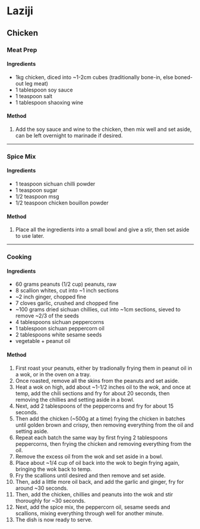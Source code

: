 # Laziji

## Chicken

### Meat Prep

#### Ingredients

* 1kg chicken, diced into ~1-2cm cubes (traditionally bone-in, else boned-out leg meat)
* 1 tablespoon soy sauce
* 1 teaspoon salt
* 1 tablespoon shaoxing wine

#### Method

1. Add the soy sauce and wine to the chicken, then mix well and set aside, can be left overnight to marinade if desired.

---

### Spice Mix

#### Ingredients

* 1 teaspoon sichuan chilli powder
* 1 teaspoon sugar
* 1/2 teaspoon msg
* 1/2 teaspoon chicken bouillon powder

#### Method

1. Place all the ingredients into a small bowl and give a stir, then set aside to use later.

---

### Cooking

#### Ingredients

* 60 grams peanuts (1/2 cup) peanuts, raw
* 8 scallion whites, cut into ~1 inch sections
* ~2 inch ginger, chopped fine
* 7 cloves garlic, crushed and chopped fine
* ~100 grams dried sichuan chillies, cut into ~1cm sections, sieved to remove ~2/3 of the seeds
* 4 tablespoons sichuan peppercorns
* 1 tablespoon sichuan peppercorn oil
* 2 tablespoons white sesame seeds
* vegetable + peanut oil

#### Method

1. First roast your peanuts, either by tradionally frying them in peanut oil in a wok, or in the oven on a tray.
1. Once roasted, remove all the skins from the peanuts and set aside.
1. Heat a wok on high, add about ~1-1/2 inches oil to the wok, and once at temp, add the chili sections and fry for about 20 seconds, then removing the chillies and setting aside in a bowl.
1. Next, add 2 tablespoons of the peppercorns and fry for about 15 seconds.
1. Then add the chicken (~500g at a time) frying the chicken in batches until golden brown and crispy, then removing everything from the oil and setting aside.
1. Repeat each batch the same way by first frying 2 tablespoons peppercorns, then frying the chicken and removing everything from the oil.
1. Remove the excess oil from the wok and set aside in a bowl.
1. Place about ~1/4 cup of oil back into the wok to begin frying again, bringing the wok back to temp.
1. Fry the scallions until desired and then remove and set aside.
1. Then, add a little more oil back, and add the garlic and ginger, fry for around ~30 seconds.
1. Then, add the chicken, chillies and peanuts into the wok and stir thoroughly for ~30 seconds.
1. Next, add the spice mix, the peppercorn oil, sesame seeds and scallions, mixing everything through well for another minute.
1. The dish is now ready to serve.
